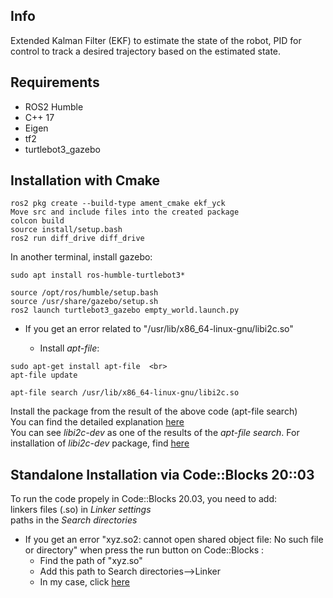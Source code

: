 ## Info
Extended Kalman Filter (EKF) to estimate the state of the robot, PID for control to track a desired trajectory based on the estimated state.

## Requirements
- ROS2 Humble
- C++ 17
- Eigen
- tf2
- turtlebot3_gazebo



## Installation with Cmake
 ```
ros2 pkg create --build-type ament_cmake ekf_yck
Move src and include files into the created package
colcon build
source install/setup.bash
ros2 run diff_drive diff_drive
 ```

In another terminal, install gazebo: <br>

 ```
sudo apt install ros-humble-turtlebot3*
 ```

 ```
source /opt/ros/humble/setup.bash
source /usr/share/gazebo/setup.sh
ros2 launch turtlebot3_gazebo empty_world.launch.py
 ```

- If you get an error related to "/usr/lib/x86_64-linux-gnu/libi2c.so"

    - Install *apt-file*: <br>
```
sudo apt-get install apt-file  <br>
apt-file update
```

 ```
apt-file search /usr/lib/x86_64-linux-gnu/libi2c.so
 ```

Install the package from the result of the above code (apt-file search) <br>
You can find the detailed explanation [here](https://askubuntu.com/questions/939526/make-problem-no-rule-to-make-target-usr-lib-x86-64-linux-gnu-libpcl-common-so)  <br>
You can see *libi2c-dev* as one of the results of the *apt-file search*. For installation of *libi2c-dev* package, find [here](https://installati.one/install-libi2c-dev-ubuntu-22-04/)




## Standalone Installation via Code::Blocks 20::03 

To run the code propely in Code::Blocks 20.03, you need to add: <br>
linkers files (.so) in *Linker settings* <br>
paths in the *Search directories* <br>

- If you get an error "xyz.so2: cannot open shared object file: No such file or directory" when press the run button on Code::Blocks : 
    - Find the path of "xyz.so"
    - Add this path to Search directories-->Linker
    - In my case, click [here](https://github.com/Yigit-Kuyu/EKF_Control_Cpp/blob/main/AddLinkerLibrary.png)   
  





